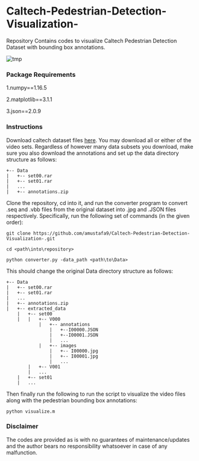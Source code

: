 # Caltech-Pedestrian-Detection-Visualization-
Repository Contains codes to visualize Caltech Pedestrian Detection Dataset with bounding box annotations.

![tmp](https://user-images.githubusercontent.com/47633003/128796564-e49730b1-6f19-48be-a740-61096ab68c8b.gif)

### Package Requirements
1.numpy==1.16.5

2.matplotlib==3.1.1

3.json==2.0.9

### Instructions
Download caltech dataset files [here](http://www.vision.caltech.edu/Image_Datasets/CaltechPedestrians/). You may download all or either of the video sets. Regardless of however many
data subsets you download, make sure you also download the annotations and set up the data directory structure as follows:

```
+-- Data
|   +-- set00.rar
|   +-- set01.rar
|   ...
|   +-- annotations.zip
```

Clone the repository, cd into it, and run the converter program to convert .seq and .vbb files from the original dataset into .jpg and .JSON files respectively. Specifically, 
run the following set of commands (in the given order):

```
git clone https://github.com/amustafa9/Caltech-Pedestrian-Detection-Visualization-.git

cd <path\into\repository>

python converter.py -data_path <path\to\Data> 
```


This should change the original Data directory structure as follows:

```
+-- Data
|   +-- set00.rar
|   +-- set01.rar
|   ...
|   +-- annotations.zip
|   +-- extracted_data
    |   +-- set00
    |   |   +-- V000
            |   +-- annotations
                |   +--I00000.JSON
                |   +--I00001.JSON
                |   ...
            |   +-- images
                |   +-- I00000.jpg
                |   +-- I00001.jpg
                |   ...
        |   +-- V001
        |   ...
    |   +-- set01
    |   ... 
```

Then finally run the following to run the script to visualize the video files along with the pedestrian bounding box annotations:

```
python visualize.m
```

### Disclaimer
The codes are provided as is with no guarantees of maintenance/updates and the author bears no responsibility whatsoever in case of any malfunction. 
